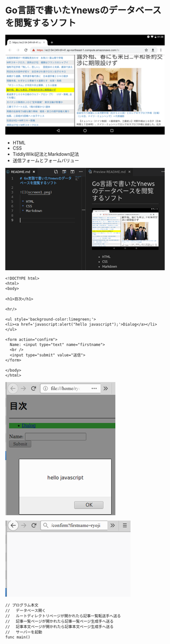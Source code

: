 # Go言語で書いたYnewsのデータベースを閲覧するソフト

![](screen1.png)

 * HTML
 * CSS
 * TiddlyWiki記法とMarkdown記法
 * 送信フォームとフォームバリュー

![](screen4.png)

```
<!DOCTYPE html>
<html>
<body>

<h1>目次</h1>

<hr/>

<ul style='background-color:limegreen;'>
<li><a href='javascript:alert("hello javascript");'>Dialog</a></li>
</ul>

<form action="confirm">
  Name: <input type="text" name="firstname">
  <br />
  <input type="submit" value="送信">
</form>

</body>
</html>
```

![](screen5.png)

![](screen6.png)

```
// プログラム本文
// 　データベース開く
// 　ルートディレクトリページが開かれたら記事一覧転送手へ送る
// 　記事一覧ページが開かれたら記事一覧ページ生成手へ送る
// 　記事本文ページが開かれたら記事本文ページ生成手へ送る
// 　サーバーを起動
func main()
```